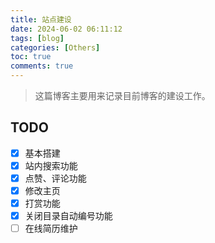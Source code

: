 ```yaml
---
title: 站点建设
date: 2024-06-02 06:11:12 
tags: [blog]
categories: [Others]
toc: true
comments: true
---
```


> 这篇博客主要用来记录目前博客的建设工作。

## TODO

- [x] 基本搭建
- [x] 站内搜索功能
- [x] 点赞、评论功能
- [x] 修改主页
- [x] 打赏功能
- [x] 关闭目录自动编号功能
- [ ] 在线简历维护